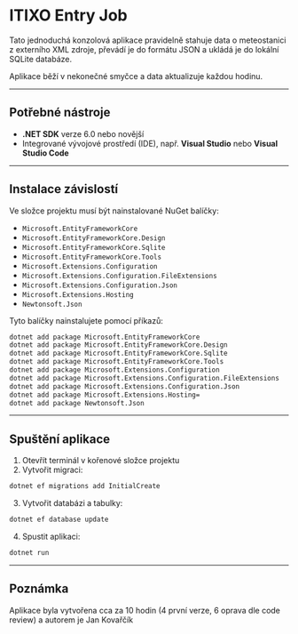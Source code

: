# ITIXO Entry Job

Tato jednoduchá konzolová aplikace pravidelně stahuje data o meteostanici z externího XML zdroje, převádí je do formátu JSON a ukládá je do lokální SQLite databáze.

Aplikace běží v nekonečné smyčce a data aktualizuje každou hodinu.

---

## Potřebné nástroje

- **.NET SDK** verze 6.0 nebo novější  
- Integrované vývojové prostředí (IDE), např. **Visual Studio** nebo **Visual Studio Code**

---

## Instalace závislostí

Ve složce projektu musí být nainstalované NuGet balíčky:

- `Microsoft.EntityFrameworkCore`
- `Microsoft.EntityFrameworkCore.Design`
- `Microsoft.EntityFrameworkCore.Sqlite`
- `Microsoft.EntityFrameworkCore.Tools`
- `Microsoft.Extensions.Configuration`
- `Microsoft.Extensions.Configuration.FileExtensions`
- `Microsoft.Extensions.Configuration.Json`
- `Microsoft.Extensions.Hosting`
- `Newtonsoft.Json`


Tyto balíčky nainstalujete pomocí příkazů:

```bash
dotnet add package Microsoft.EntityFrameworkCore
dotnet add package Microsoft.EntityFrameworkCore.Design
dotnet add package Microsoft.EntityFrameworkCore.Sqlite
dotnet add package Microsoft.EntityFrameworkCore.Tools
dotnet add package Microsoft.Extensions.Configuration
dotnet add package Microsoft.Extensions.Configuration.FileExtensions
dotnet add package Microsoft.Extensions.Configuration.Json
dotnet add package Microsoft.Extensions.Hosting=
dotnet add package Newtonsoft.Json
```

---

## Spuštění aplikace

1. Otevřít terminál v kořenové složce projektu
2. Vytvořit migraci:

```bash
dotnet ef migrations add InitialCreate
```

3. Vytvořit databázi a tabulky:

```bash
dotnet ef database update
```

4. Spustit aplikaci:

```bash
dotnet run
```

---

## Poznámka

Aplikace byla vytvořena cca za 10 hodin (4 první verze, 6 oprava dle code review) a autorem je Jan Kovařčík
